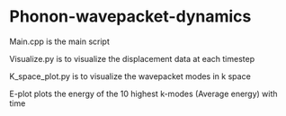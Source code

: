 # Phonon-wavepacket-dynamics

Main.cpp is the main script 

Visualize.py is to visualize the displacement data at each timestep

K_space_plot.py is to visualize the wavepacket modes in k space

E-plot plots the energy of the 10 highest k-modes (Average energy) with time
